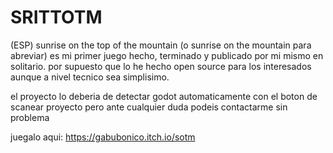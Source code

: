 # SRITTOTM

(ESP) sunrise on the top of the mountain (o sunrise on the mountain para abreviar) es mi primer juego hecho, terminado y publicado por mi mismo en solitario. por supuesto que lo he hecho open source para los interesados aunque a nivel tecnico sea simplisimo.

el proyecto lo deberia de detectar godot automaticamente con el boton de scanear proyecto pero ante cualquier duda podeis contactarme sin problema

juegalo aqui: https://gabubonico.itch.io/sotm
